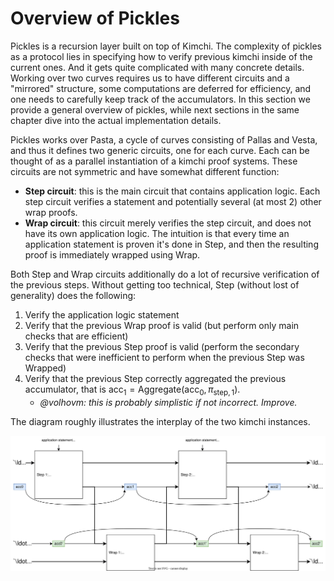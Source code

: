 # Overview of Pickles

Pickles is a recursion layer built on top of Kimchi. The complexity of pickles as a protocol lies in specifying how to verify previous kimchi inside of the current ones. And it gets quite complicated with many concrete details. Working over two curves requires us to have different circuits and a "mirrored" structure, some computations are deferred for efficiency, and one needs to carefully keep track of the accumulators. In this section we provide a general overview of pickles, while next sections in the same chapter dive into the actual implementation details.

Pickles works over Pasta, a cycle of curves consisting of Pallas and Vesta, and thus it defines two generic circuits, one for each curve. Each can be thought of as a parallel instantiation of a kimchi proof systems. These circuits are not symmetric and have somewhat different function:
- **Step circuit**: this is the main circuit that contains application logic. Each step circuit verifies a statement and potentially several (at most 2) other wrap proofs.
- **Wrap circuit**: this circuit merely verifies the step circuit, and does not have its own application logic. The intuition is that every time an application statement is proven it's done in Step, and then the resulting proof is immediately wrapped using Wrap.

Both Step and Wrap circuits additionally do a lot of recursive verification of the previous steps. Without getting too technical, Step (without lost of generality) does the following:
1. Verify the application logic statement
2. Verify that the previous Wrap proof is valid (but perform only main checks that are efficient)
3. Verify that the previous Step proof is valid (perform the secondary checks that were inefficient to perform when the previous Step was Wrapped)
4. Verify that the previous Step correctly aggregated the previous accumulator, that is $\mathsf{acc}_1 = \mathsf{Aggregate}(\mathsf{acc}_0, \pi_{\mathsf{step},1})$.
    - *@volhovm: this is probably simplistic if not incorrect. Improve.*

The diagram roughly illustrates the interplay of the two kimchi instances.

![Overview](./pickles_structure_overview.svg)
